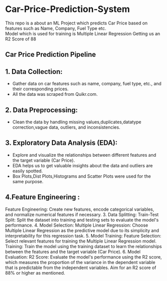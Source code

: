 # Car-Price-Prediction-System
This repo is a about an ML Project which predicts Car Price based on features such as Name, Company, Fuel Type etc.
<br>
Model which is used for training is Multiple Linear Regression Getting us an R2 Score  of 88

## Car Price Prediction Pipeline
## 1. Data Collection:
* Gather data on car features such as name, company, fuel type, etc., and their corresponding prices.
* All the data was scraped from Quikr.com.

## 2. Data Preprocessing:
* Clean the data by handling missing values,duplicates,datatype correction,vague data, outliers, and inconsistencies.
  
## 3. Exploratory Data Analysis (EDA):
* Explore and visualize the relationships between different features and the target variable (Car Price).
* EDA  helps us to get valuable insights about  the data and outliers are easily spotted.
* Box Plots,Dist Plots,Histograms and Scatter Plots  were used for the same purpose.
## 4.Feature Engineering :
Feature Engineering: Create new features, encode categorical variables, and normalize numerical features if necessary.
3. Data Splitting:
Train-Test Split: Split the dataset into training and testing sets to evaluate the model's performance.
4. Model Selection:
Multiple Linear Regression: Choose Multiple Linear Regression as the predictive model due to its simplicity and interpretability for this regression task.
5. Model Training:
Feature Selection: Select relevant features for training the Multiple Linear Regression model.
Training: Train the model using the training dataset to learn the relationships between the features and the target variable (Car Price).
6. Model Evaluation:
R2 Score: Evaluate the model's performance using the R2 score, which measures the proportion of the variance in the dependent variable that is predictable from the independent variables. Aim for an R2 score of 88% or higher as mentioned.

